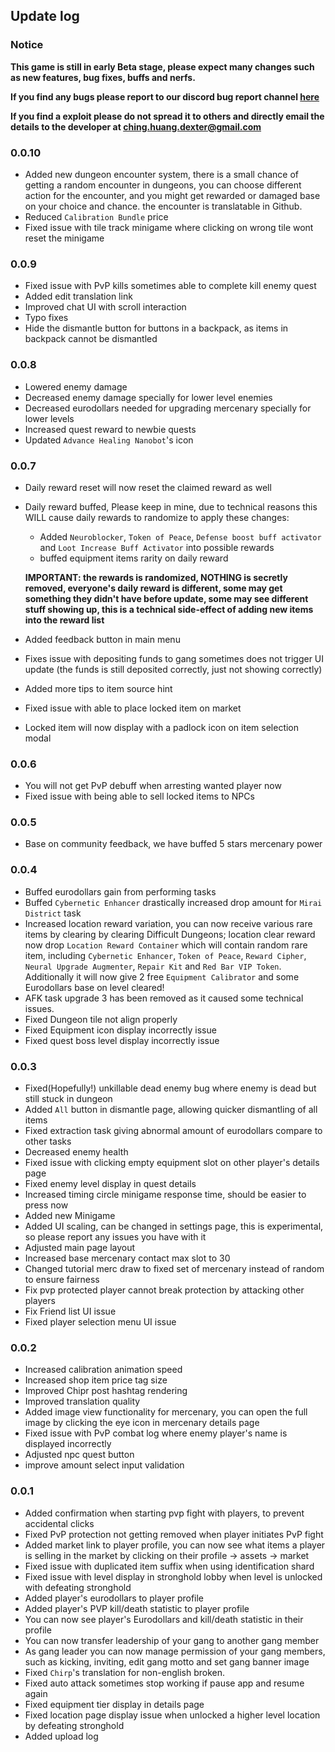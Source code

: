 ## Update log

### Notice

**This game is still in early Beta stage, please expect many changes such as new features, bug fixes, buffs and nerfs.**

**If you find any bugs please report to our discord bug report channel [here](https://discord.com/channels/1140647450122657812/1146133684022415400)**

**If you find a exploit please do not spread it to others and directly email the details to the developer at [ching.huang.dexter@gmail.com](mailto:ching.huang.dexter@gmail.com)**

### 0.0.10

-   Added new dungeon encounter system, there is a small chance of getting a random encounter in dungeons, you can choose different action for the encounter, and you might get rewarded or damaged base on your choice and chance. the encounter is translatable in Github.
-   Reduced `Calibration Bundle` price
-   Fixed issue with tile track minigame where clicking on wrong tile wont reset the minigame

### 0.0.9

-   Fixed issue with PvP kills sometimes able to complete kill enemy quest
-   Added edit translation link
-   Improved chat UI with scroll interaction
-   Typo fixes
-   Hide the dismantle button for buttons in a backpack, as items in backpack cannot be dismantled

### 0.0.8
-   Lowered enemy damage
-   Decreased enemy damage specially for lower level enemies
-   Decreased eurodollars needed for upgrading mercenary specially for lower levels
-   Increased quest reward to newbie quests
-   Updated `Advance Healing Nanobot`'s icon

### 0.0.7
-   Daily reward reset will now reset the claimed reward as well
-   Daily reward buffed, Please keep in mine, due to technical reasons this WILL cause daily rewards to randomize to apply these changes: 
    - Added `Neuroblocker`, `Token of Peace`, `Defense boost buff activator` and `Loot Increase Buff Activator` into possible rewards
    - buffed equipment items rarity on daily reward

    **IMPORTANT: the rewards is randomized, NOTHING is secretly removed, everyone's daily reward is different, some may get something they didn't have before update, some may see different stuff showing up, this is a technical side-effect of adding new items into the reward list**
-   Added feedback button in main menu
-   Fixes issue with depositing funds to gang sometimes does not trigger UI update (the funds is still deposited correctly, just not showing correctly)
-   Added more tips to item source hint
-   Fixed issue with able to place locked item on market
-   Locked item will now display with a padlock icon on item selection modal

### 0.0.6

-   You will not get PvP debuff when arresting wanted player now
-   Fixed issue with being able to sell locked items to NPCs

### 0.0.5

-   Base on community feedback, we have buffed 5 stars mercenary power

### 0.0.4

-   Buffed eurodollars gain from performing tasks
-   Buffed `Cybernetic Enhancer` drastically increased drop amount for `Mirai District` task
-   Increased location reward variation, you can now receive various rare items by clearing by clearing Difficult Dungeons; location clear reward now drop `Location Reward Container` which will contain random rare item, including `Cybernetic Enhancer`, `Token of Peace`, `Reward Cipher`, `Neural Upgrade Augmenter`, `Repair Kit` and `Red Bar VIP Token`. Additionally it will now give 2 free `Equipment Calibrator` and some Eurodollars base on level cleared!
-   AFK task upgrade 3 has been removed as it caused some technical issues.
-   Fixed Dungeon tile not align properly
-   Fixed Equipment icon display incorrectly issue
-   Fixed quest boss level display incorrectly issue

### 0.0.3

-   Fixed(Hopefully!) unkillable dead enemy bug where enemy is dead but still stuck in dungeon
-   Added `All` button in dismantle page, allowing quicker dismantling of all items 
-   Fixed extraction task giving abnormal amount of eurodollars compare to other tasks
-   Decreased enemy health
-   Fixed issue with clicking empty equipment slot on other player's details page
-   Fixed enemy level display in quest details
-   Increased timing circle minigame response time, should be easier to press now
-   Added new Minigame
-   Added UI scaling, can be changed in settings page, this is experimental, so please report any issues you have with it
-   Adjusted main page layout
-   Increased base mercenary contact max slot to 30
-   Changed tutorial merc draw to fixed set of mercenary instead of random to ensure fairness
-   Fix pvp protected player cannot break protection by attacking other players
-   Fix Friend list UI issue
-   Fixed player selection menu UI issue

### 0.0.2

-   Increased calibration animation speed
-   Increased shop item price tag size
-   Improved Chipr post hashtag rendering
-   Improved translation quality
-   Added image view functionality for mercenary, you can open the full image by clicking the eye icon in mercenary details page
-   Fixed issue with PvP combat log where enemy player's name is displayed incorrectly
-   Adjusted npc quest button
-   improve amount select input validation

### 0.0.1

-   Added confirmation when starting pvp fight with players, to prevent accidental clicks
-   Fixed PvP protection not getting removed when player initiates PvP fight
-   Added market link to player profile, you can now see what items a player is selling in the market by clicking on their profile -> assets -> market
-   Fixed issue with duplicated item suffix when using identification shard
-   Fixed issue with level display in stronghold lobby when level is unlocked with defeating stronghold
-   Added player's eurodollars to player profile
-   Added player's PVP kill/death statistic to player profile
-   You can now see player's Eurodollars and kill/death statistic in their profile
-   You can now transfer leadership of your gang to another gang member
-   As gang leader you can now manage permission of your gang members, such as kicking, inviting, edit gang motto and set gang banner image
-   Fixed `Chirp`'s translation for non-english broken.
-   Fixed auto attack sometimes stop working if pause app and resume again
-   Fixed equipment tier display in details page
-   Fixed location page display issue when unlocked a higher level location by defeating stronghold
-   Added upload log
